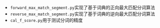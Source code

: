 * `forward_max_match_segment.py`实现了基于词典的正向最大匹配分词算法
* `reverse_max_match_segment.py`实现了基于词典的逆向最大匹配分词算法
* `cal_f_score.py`用于测试分词的精度
